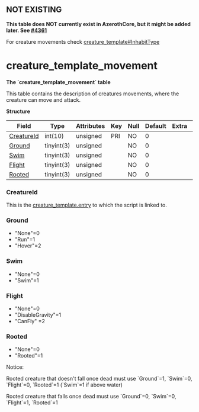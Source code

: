 ## NOT EXISTING

**This table does NOT currently exist in AzerothCore, but it might be added later. See [#4361](https://github.com/azerothcore/azerothcore-wotlk/issues/4361)**

For creature movements check [creature_template#InhabitType](https://www.azerothcore.org/wiki/creature_template#inhabittype)

# creature_template_movement

**The \`creature\_template\_movement\` table**

This table contains the description of creatures movements, where the creature can move and attack.

**Structure**

| Field           | Type       | Attributes | Key | Null | Default | Extra | Comment |
|-----------------|------------|------------|-----|------|---------|-------|---------|
| [CreatureId][1] | int(10)    | unsigned   | PRI | NO   | 0       |       |         |
| [Ground][2]     | tinyint(3) | unsigned   |     | NO   | 0       |       |         |
| [Swim][3]       | tinyint(3) | unsigned   |     | NO   | 0       |       |         |
| [Flight][4]     | tinyint(3) | unsigned   |     | NO   | 0       |       |         |
| [Rooted][5]     | tinyint(3) | unsigned   |     | NO   | 0       |       |         |

[1]: #creatureid
[2]: #ground
[3]: #swim
[4]: #flight
[5]: #rooted

### CreatureId

This is the [creature\_template.entry](http://www.azerothcore.org/wiki/creature_template#creature_template-entry) to which the script is linked to.

### Ground

- "None"=0
- "Run"=1
- "Hover"=2

### Swim
- "None"=0
- "Swim"=1

### Flight
- "None"=0
- "DisableGravity"=1
- "CanFly" =2

### Rooted
- "None"=0
- "Rooted"=1

Notice:

Rooted creature that doesn't fall once dead must use \`Ground\`=1, \`Swim\`=0, \`Flight\`=0, \`Rooted\`=1 (\`Swim\`=1 if above water)

Rooted creature that falls once dead must use \`Ground\`=0, \`Swim\`=0, \`Flight\`=1, \`Rooted\`=1
